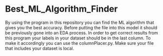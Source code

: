 # Best_ML_Algorithm_Finder
By using the program in this repository you can find the ML algorithm that gives you the best accuracy. 
Before putting the file into this model it should be previously gone into an EDA process.
In order to get correct results from this program your labels in your dataset should be in the last column. To make it accordingly you can use the columnPlacer.py.
Make sure your file that includes your dataset is local.
